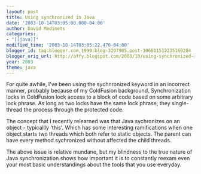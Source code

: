 ```yaml
---
layout: post
title: Using synchronized in Java
date: '2003-10-14T03:05:00.000-04:00'
author: David Medinets
categories:
- "[[java]]"
modified_time: '2003-10-14T03:05:22.470-04:00'
blogger_id: tag:blogger.com,1999:blog-3207985.post-106611512235169284
blogger_orig_url: http://affy.blogspot.com/2003/10/using-synchronized-in-java.md
year: 2003
theme: java
---
```


For quite awhile, I've been using the sychnronized keyword in an incorrect manner, probably because of my ColdFusion
background. Synchronization locks in ColdFusion lock access to a block of code based on some arbitrary lock phrase. As
long as two locks have the same lock phrase, they single-thread the process through the protected code.


The concept that I recently relearned was that Java sychronizes on an object - typicallly 'this'. Which has some
interesting ramifications when one object starts two threads which both refer to static objects. The parent can have
every method sychronized without affected the child threads.

The above issue is relative mundane, but my blindness to the true nature of Java synchronization shows how important it
is to constantly reexam even your most basic understandings about the tools that you use everyday.